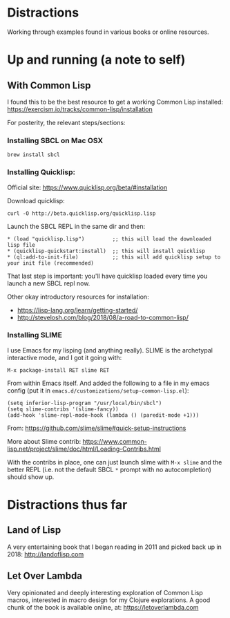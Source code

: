 # Distractions

Working through examples found in various books or online resources.

# Up and running (a note to self)

## With Common Lisp

I found this to be the best resource to get a working Common Lisp installed: https://exercism.io/tracks/common-lisp/installation

For posterity, the relevant steps/sections:

### Installing SBCL on Mac OSX

	brew install sbcl

### Installing Quicklisp:

Official site: https://www.quicklisp.org/beta/#installation

Download quicklisp:

	curl -O http://beta.quicklisp.org/quicklisp.lisp


Launch the SBCL REPL in the same dir and then:

	* (load "quicklisp.lisp")         ;; this will load the downloaded lisp file
	* (quicklisp-quickstart:install)  ;; this will install quicklisp
	* (ql:add-to-init-file)           ;; this will add quicklisp setup to your init file (recommended)

That last step is important: you'll have quicklisp loaded every time you launch a new SBCL repl now.

Other okay introductory resources for installation:

* https://lisp-lang.org/learn/getting-started/
* http://stevelosh.com/blog/2018/08/a-road-to-common-lisp/

### Installing SLIME

I use Emacs for my lisping (and anything really). SLIME is the archetypal interactive mode, and I got it going with:

    M-x package-install RET slime RET
    
From within Emacs itself. And added the following to a file in my emacs config (put it in `emacs.d/customizations/setup-common-lisp.el`):

    (setq inferior-lisp-program "/usr/local/bin/sbcl")
    (setq slime-contribs '(slime-fancy))
    (add-hook 'slime-repl-mode-hook (lambda () (paredit-mode +1)))
    
    

From: https://github.com/slime/slime#quick-setup-instructions

More about Slime contrib: https://www.common-lisp.net/project/slime/doc/html/Loading-Contribs.html

With the contribs in place, one can just launch slime with `M-x slime` and the better REPL (i.e. not the default SBCL `*` prompt with no autocompletion) should show up.




# Distractions thus far

## Land of Lisp

A very entertaining book that I began reading in 2011 and picked back up in 2018: http://landoflisp.com

## Let Over Lambda

Very opinionated and deeply interesting exploration of Common Lisp macros, interested in macro design for my Clojure explorations. A good chunk of the book is available online, at: https://letoverlambda.com

